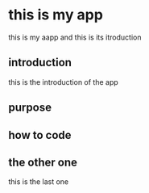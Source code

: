 # this is my app
this is my aapp and this is its itroduction

## introduction
this is the introduction of the app

## purpose

## how to code

## the other one
this is the last one
